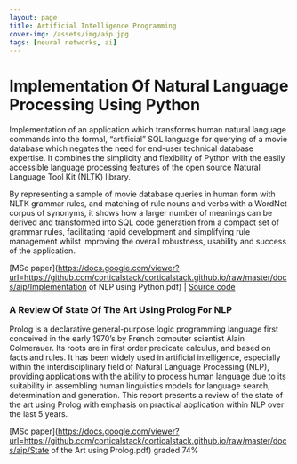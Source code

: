 ```yaml
---
layout: page
title: Artificial Intelligence Programming
cover-img: /assets/img/aip.jpg
tags: [neural networks, ai]
---
```

# Implementation Of Natural Language Processing Using Python
Implementation of an application which transforms human natural language commands into the formal, “artificial” SQL 
language for querying of a movie database which negates the need for end-user technical database expertise. It combines 
the simplicity and flexibility of Python with the easily accessible language processing features of the open source Natural 
Language Tool Kit (NLTK) library. 

By representing a sample of movie database queries in human form with NLTK grammar rules, and matching of rule nouns and 
verbs with a WordNet corpus of synonyms, it shows how a larger number of meanings can be derived and transformed into SQL 
code generation from a compact set of grammar rules, facilitating rapid development and simplifying rule management whilst 
improving the overall robustness, usability and success of the application.

[MSc paper](https://docs.google.com/viewer?url=https://github.com/corticalstack/corticalstack.github.io/raw/master/docs/aip/Implementation of NLP using Python.pdf)
 | [Source code](https://github.com/corticalstack/NLPPythonToSQL)

### A Review Of State Of The Art Using Prolog For NLP
Prolog is a declarative general-purpose logic programming language first conceived in the early 1970’s by French computer 
scientist Alain Colmerauer. Its roots are in first order predicate calculus, and based on facts and rules. It has been 
widely used in artificial intelligence, especially within the interdisciplinary field of Natural Language Processing (NLP), 
providing applications with the ability to process human language due to its suitability in assembling human linguistics 
models for language search, determination and generation. This report presents a review of the state of the art using 
Prolog with emphasis on practical application within NLP over the last 5 years.

[MSc paper](https://docs.google.com/viewer?url=https://github.com/corticalstack/corticalstack.github.io/raw/master/docs/aip/State of the Art using Prolog.pdf) graded 74%